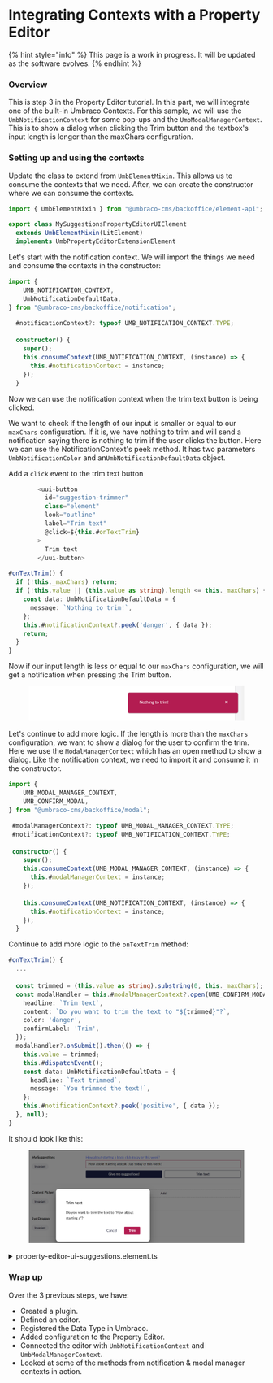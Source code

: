 # Integrating Contexts with a Property Editor

{% hint style="info" %}
This page is a work in progress. It will be updated as the software evolves.
{% endhint %}

### Overview

This is step 3 in the Property Editor tutorial. In this part, we will integrate one of the built-in Umbraco Contexts. For this sample, we will use the `UmbNotificationContext` for some pop-ups and the `UmbModalManagerContext`. This is to show a dialog when clicking the Trim button and the textbox's input length is longer than the maxChars configuration.

### Setting up and using the contexts

Update the class to extend from `UmbElementMixin`. This allows us to consume the contexts that we need. After, we can create the constructor where we can consume the contexts.

```typescript
import { UmbElementMixin } from "@umbraco-cms/backoffice/element-api";
```

```typescript
export class MySuggestionsPropertyEditorUIElement
  extends UmbElementMixin(LitElement)
  implements UmbPropertyEditorExtensionElement
```

Let's start with the notification context. We will import the things we need and consume the contexts in the constructor:

```typescript
import {
    UMB_NOTIFICATION_CONTEXT,
    UmbNotificationDefaultData,
} from "@umbraco-cms/backoffice/notification";
```

```typescript
  #notificationContext?: typeof UMB_NOTIFICATION_CONTEXT.TYPE;

  constructor() {
    super();
    this.consumeContext(UMB_NOTIFICATION_CONTEXT, (instance) => {
      this.#notificationContext = instance;
    });
  }
```

Now we can use the notification context when the trim text button is being clicked.

We want to check if the length of our input is smaller or equal to our `maxChars` configuration. If it is, we have nothing to trim and will send a notification saying there is nothing to trim if the user clicks the button. Here we can use the NotificationContext's peek method. It has two parameters `UmbNotificationColor` and an`UmbNotificationDefaultData` object.

Add a `click` event to the trim text button

```typescript
        <uui-button
          id="suggestion-trimmer"
          class="element"
          look="outline"
          label="Trim text"
          @click=${this.#onTextTrim}
        >
          Trim text
        </uui-button>
```

```typescript
#onTextTrim() {
  if (!this._maxChars) return;
  if (!this.value || (this.value as string).length <= this._maxChars) {
    const data: UmbNotificationDefaultData = {
      message: `Nothing to trim!`,
    };
    this.#notificationContext?.peek('danger', { data });
    return;
  }
}
```

Now if our input length is less or equal to our `maxChars` configuration, we will get a notification when pressing the Trim button.

<figure><img src="../../.gitbook/assets/nothing-to-trim (1).png" alt=""><figcaption></figcaption></figure>

Let's continue to add more logic. If the length is more than the `maxChars` configuration, we want to show a dialog for the user to confirm the trim. Here we use the `ModalManagerContext` which has an open method to show a dialog. Like the notification context, we need to import it and consume it in the constructor.

```typescript
import {
    UMB_MODAL_MANAGER_CONTEXT,
    UMB_CONFIRM_MODAL,
} from "@umbraco-cms/backoffice/modal";
```

```typescript
 #modalManagerContext?: typeof UMB_MODAL_MANAGER_CONTEXT.TYPE;
 #notificationContext?: typeof UMB_NOTIFICATION_CONTEXT.TYPE;

 constructor() {
    super();
    this.consumeContext(UMB_MODAL_MANAGER_CONTEXT, (instance) => {
      this.#modalManagerContext = instance;
    });

    this.consumeContext(UMB_NOTIFICATION_CONTEXT, (instance) => {
      this.#notificationContext = instance;
    });
  }
```

Continue to add more logic to the `onTextTrim` method:

```typescript
#onTextTrim() {
  ...

  const trimmed = (this.value as string).substring(0, this._maxChars);
  const modalHandler = this.#modalManagerContext?.open(UMB_CONFIRM_MODAL, {
    headline: `Trim text`,
    content: `Do you want to trim the text to "${trimmed}"?`,
    color: 'danger',
    confirmLabel: 'Trim',
  });
  modalHandler?.onSubmit().then(() => {
    this.value = trimmed;
    this.#dispatchEvent();
    const data: UmbNotificationDefaultData = {
      headline: `Text trimmed`,
      message: `You trimmed the text!`,
    };
    this.#notificationContext?.peek('positive', { data });
  }, null);
}
```

It should look like this:

<figure><img src="../../.gitbook/assets/trim-confirm.png" alt=""><figcaption></figcaption></figure>

<details>

<summary>property-editor-ui-suggestions.element.ts</summary>

```typescript
import { LitElement, css, html, customElement, property, state, ifDefined } from "@umbraco-cms/backoffice/external/lit";
import { type UmbPropertyEditorExtensionElement } from "@umbraco-cms/backoffice/extension-registry";
import { type UmbPropertyEditorConfigCollection } from "@umbraco-cms/backoffice/property-editor";
import { UMB_MODAL_MANAGER_CONTEXT, UMB_CONFIRM_MODAL} from "@umbraco-cms/backoffice/modal";
import { UMB_NOTIFICATION_CONTEXT, UmbNotificationDefaultData} from "@umbraco-cms/backoffice/notification";
import { UmbElementMixin } from "@umbraco-cms/backoffice/element-api";

@customElement('my-suggestions-property-editor-ui')
export class MySuggestionsPropertyEditorUIElement
    extends UmbElementMixin(LitElement)
    implements UmbPropertyEditorExtensionElement
{
    @property({ type: String })
    public value = "";

    @state()
    private _disabled?: boolean;

    @state()
    private _placeholder?: string;

    @state()
    private _maxChars?: number;

    @state()
    private _suggestions = [
        "You should take a break",
        "I suggest that you visit the Eiffel Tower",
        "How about starting a book club today or this week?",
        "Are you hungry?",
    ];

    #modalManagerContext?: typeof UMB_MODAL_MANAGER_CONTEXT.TYPE;
    #notificationContext?: typeof UMB_NOTIFICATION_CONTEXT.TYPE;

    constructor() {
        super();
        this.consumeContext(UMB_MODAL_MANAGER_CONTEXT, (instance) => {
            this.#modalManagerContext = instance;
        });

        this.consumeContext(UMB_NOTIFICATION_CONTEXT, (instance) => {
            this.#notificationContext = instance;
        });
    }

    @property({ attribute: false })
    public set config(config: UmbPropertyEditorConfigCollection) {
        this._disabled = config.getValueByAlias("disabled");
        this._placeholder = config.getValueByAlias("placeholder");
        this._maxChars = config.getValueByAlias("maxChars");
    }

    #onInput(e: InputEvent) {
        this.value = (e.target as HTMLInputElement).value;
        this.#dispatchChangeEvent();
    }

    #onSuggestion() {
        const randomIndex = (this._suggestions.length * Math.random()) | 0;
        this.value = this._suggestions[randomIndex];
        this.#dispatchChangeEvent();
    }

    #onTextTrim() {
        if (!this._maxChars) return;
        if (!this.value || (this.value as string).length <= this._maxChars) {
            const data: UmbNotificationDefaultData = {
                message: `Nothing to trim!`,
            };
            this._notificationContext?.peek("danger", { data });
            return;
        }

        const trimmed = (this.value as string).substring(0, this._maxChars);
        const modalHandler = this._modalManagerContext?.open(
            UMB_CONFIRM_MODAL,
            {
                headline: `Trim text`,
                content: `Do you want to trim the text to "${trimmed}"?`,
                color: "danger",
                confirmLabel: "Trim",
            }
        );
        modalHandler?.onSubmit().then(() => {
            this.value = trimmed;
            this.#dispatchChangeEvent();
            const data: UmbNotificationDefaultData = {
                headline: `Text trimmed`,
                message: `You trimmed the text!`,
            };
            this._notificationContext?.peek("positive", { data });
        }, null);
    }

    #dispatchChangeEvent() {
        this.dispatchEvent(new CustomEvent("property-value-change"));
    }

    render() {
        return html`
            <uui-input
                id="suggestion-input"
                class="element"
                label="text input"
                placeholder=${ifDefined(this._placeholder)}
                maxlength=${ifDefined(this._maxChars)}
                .value=${this.value || ""}
                @input=${this.#onInput}
            >
            </uui-input>
            <div id="wrapper">
                <uui-button
                    id="suggestion-button"
                    class="element"
                    look="primary"
                    label="give me suggestions"
                    ?disabled=${this._disabled}
                    @click=${this.#onSuggestion}
                >
                    Give me suggestions!
                </uui-button>
                <uui-button
                    id="suggestion-trimmer"
                    class="element"
                    look="outline"
                    label="Trim text"
                    @click=${this.#onTextTrim}
                >
                    Trim text
                </uui-button>
            </div>
        `;
    }

    static styles = [
        css`
            #wrapper {
                margin-top: 10px;
                display: flex;
                gap: 10px;
            }
            .element {
                width: 100%;
            }
        `,
    ];
}

declare global {
    interface HTMLElementTagNameMap {
        'my-suggestions-property-editor-ui': MySuggestionsPropertyEditorUIElement;
    }
}
```

</details>

### Wrap up

Over the 3 previous steps, we have:

-   Created a plugin.
-   Defined an editor.
-   Registered the Data Type in Umbraco.
-   Added configuration to the Property Editor.
-   Connected the editor with `UmbNotificationContext` and `UmbModalManagerContext`.
-   Looked at some of the methods from notification & modal manager contexts in action.
